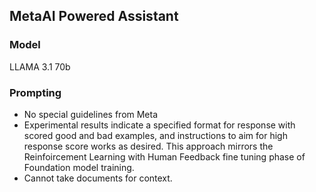 ## MetaAI Powered Assistant

### Model 
LLAMA 3.1 70b

### Prompting
- No special guidelines from Meta
- Experimental results indicate a specified format for response with scored good and bad examples, and instructions to aim for high response score works as desired. This approach mirrors the Reinfoircement Learning with Human Feedback fine tuning phase of Foundation model training.
- Cannot take documents for context.

